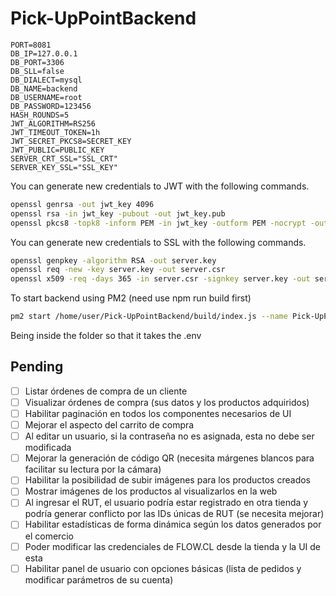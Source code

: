 # Pick-UpPointBackend

```
PORT=8081
DB_IP=127.0.0.1
DB_PORT=3306
DB_SLL=false
DB_DIALECT=mysql
DB_NAME=backend
DB_USERNAME=root
DB_PASSWORD=123456
HASH_ROUNDS=5
JWT_ALGORITHM=RS256
JWT_TIMEOUT_TOKEN=1h
JWT_SECRET_PKCS8=SECRET_KEY
JWT_PUBLIC=PUBLIC_KEY
SERVER_CRT_SSL="SSL_CRT"
SERVER_KEY_SSL="SSL_KEY"
```

You can generate new credentials to JWT with the following commands.

```bash
openssl genrsa -out jwt_key 4096
openssl rsa -in jwt_key -pubout -out jwt_key.pub
openssl pkcs8 -topk8 -inform PEM -in jwt_key -outform PEM -nocrypt -out jwt_key_pkcs8.pem
```

You can generate new credentials to SSL with the following commands.

```bash
openssl genpkey -algorithm RSA -out server.key
openssl req -new -key server.key -out server.csr
openssl x509 -req -days 365 -in server.csr -signkey server.key -out server.crt
```

To start backend using PM2 (need use npm run build first)

```bash
pm2 start /home/user/Pick-UpPointBackend/build/index.js --name Pick-UpPointBackend -u user
```

Being inside the folder so that it takes the .env

## Pending

-   [ ] Listar órdenes de compra de un cliente
-   [ ] Visualizar órdenes de compra (sus datos y los productos adquiridos)
-   [ ] Habilitar paginación en todos los componentes necesarios de UI
-   [ ] Mejorar el aspecto del carrito de compra
-   [ ] Al editar un usuario, si la contraseña no es asignada, esta no debe ser modificada
-   [ ] Mejorar la generación de código QR (necesita márgenes blancos para facilitar su lectura por la cámara)
-   [ ] Habilitar la posibilidad de subir imágenes para los productos creados
-   [ ] Mostrar imágenes de los productos al visualizarlos en la web
-   [ ] Al ingresar el RUT, el usuario podría estar registrado en otra tienda y podría generar conflicto por las IDs únicas de RUT (se necesita mejorar)
-   [ ] Habilitar estadísticas de forma dinámica según los datos generados por el comercio
-   [ ] Poder modificar las credenciales de FLOW.CL desde la tienda y la UI de esta
-   [ ] Habilitar panel de usuario con opciones básicas (lista de pedidos y modificar parámetros de su cuenta)
